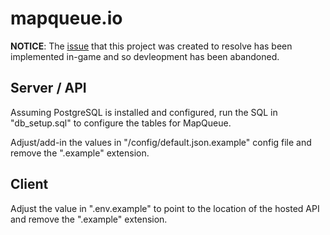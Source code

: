 # mapqueue.io

**NOTICE**: The [issue](https://github.com/ppy/osu/issues/6975) that this project was created to resolve has been implemented in-game and so devleopment has been abandoned.

## Server / API

Assuming PostgreSQL is installed and configured, run the SQL in "db_setup.sql" to configure the tables for MapQueue.

Adjust/add-in the values in "/config/default.json.example" config file and remove the ".example" extension.

## Client

Adjust the value in ".env.example" to point to the location of the hosted API and remove the ".example" extension.
